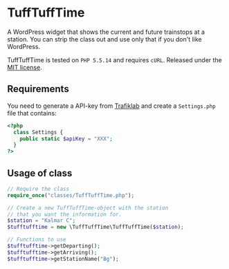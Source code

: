 # TuffTuffTime
A WordPress widget that shows the current and future trainstops at a station. You can strip the class out and use only that if you don't like WordPress.

TuffTuffTime is tested on `PHP 5.5.14` and requires `cURL`. Released under the [MIT license](LICENSE).

## Requirements
You need to generate a API-key from [Trafiklab](http://www.trafiklab.se/api/trafikverket-oppet-api) and
create a `Settings.php` file that contains:

```php
<?php
  class Settings {
    public static $apiKey = "XXX";
  }
?>
```


## Usage of class
```php
// Require the class
require_once("classes/TuffTuffTime.php");

// Create a new TuffTuffTime-object with the station 
// that you want the information for.
$station = "Kalmar C";
$tufftufftime = new \TuffTuffTime\TuffTuffTime($station);

// Functions to use
$tufftufftime->getDeparting();
$tufftufftime->getArriving();
$tufftufftime->getStationName("Bg");
```
